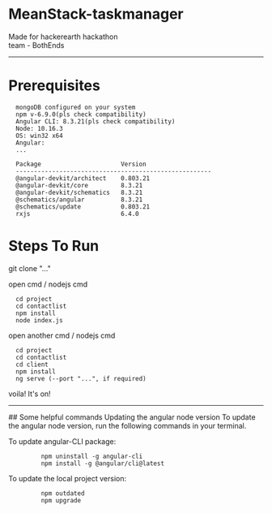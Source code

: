 # MeanStack-taskmanager
Made for hackerearth hackathon  
team - BothEnds
<hr>  

# Prerequisites  
      mongoDB configured on your system
      npm v-6.9.0(pls check compatibility)
      Angular CLI: 8.3.21(pls check compatibility)
      Node: 10.16.3
      OS: win32 x64
      Angular:
      ...

      Package                      Version
      ------------------------------------------------------
      @angular-devkit/architect    0.803.21
      @angular-devkit/core         8.3.21
      @angular-devkit/schematics   8.3.21
      @schematics/angular          8.3.21
      @schematics/update           0.803.21
      rxjs                         6.4.0

#  Steps To Run  

  git clone "..."
      
  open cmd / nodejs cmd  
  
      cd project
      cd contactlist
      npm install
      node index.js
        
        
  open another cmd / nodejs cmd  
  
      cd project
      cd contactlist
      cd client
      npm install
      ng serve (--port "...", if required)
      
 voila! It's on!
  
    
<hr>
## Some helpful commands  
Updating the angular node version  
To update the angular node version, run the following commands in your terminal.

To update angular-CLI package:  

             npm uninstall -g angular-cli  
             npm install -g @angular/cli@latest

To update the local project version:  

             npm outdated
             npm upgrade
 
